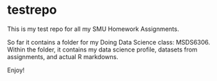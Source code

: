 # testrepo
This is my test repo for all my SMU Homework Assignments. 

So far it contains a folder for my Doing Data Science class: MSDS6306. 
Within the folder, it contains my data science profile, datasets from assignments, and actual R markdowns. 

Enjoy!
